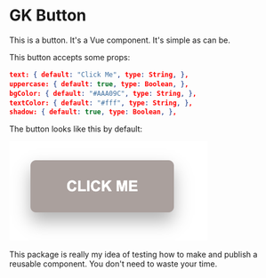 # GK Button

This is a button. It's a Vue component. It's simple as can be.

This button accepts some props:

```json
text: { default: "Click Me", type: String, },
uppercase: { default: true, type: Boolean, },
bgColor: { default: "#AAA09C", type: String, },
textColor: { default: "#fff", type: String, },
shadow: { default: true, type: Boolean, },
```

The button looks like this by default:

![button](button.png)

This package is really my idea of testing how to make and publish a reusable component. You don't need to waste your time.